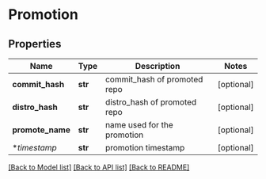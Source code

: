 # Promotion

## Properties
Name | Type | Description | Notes
------------ | ------------- | ------------- | -------------
**commit_hash** | **str** | commit_hash of promoted repo | [optional]
**distro_hash** | **str** | distro_hash of promoted repo | [optional]
**promote_name** | **str** | name used for the promotion | [optional]
**timestamp*    | **str** | promotion timestamp          | [optional]

[[Back to Model list]](../README.md#documentation-for-models) [[Back to API list]](../README.md#documentation-for-api-endpoints) [[Back to README]](../README.md)
